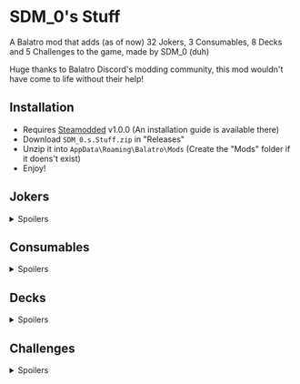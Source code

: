 # SDM_0's Stuff

A Balatro mod that adds (as of now) 32 Jokers, 3 Consumables, 8 Decks and 5 Challenges to the game, made by SDM_0 (duh)

Huge thanks to Balatro Discord's modding community, this mod wouldn't have come to life without their help!

## Installation
- Requires [Steamodded](https://github.com/Steamopollys/Steamodded/) v1.0.0 (An installation guide is available there)
- Download `SDM_0.s.Stuff.zip` in "Releases"
- Unzip it into `AppData\Roaming\Balatro\Mods` (Create the "Mods" folder if it doens't exist)
- Enjoy!

## Jokers

<details>
  <summary>Spoilers</summary>
  <br>

  | Joker | Cost | Rarity | Effect | 
  | :---: | :---: | :---: | :---: |
  | <b>Trance The Devil</b> | 6 | Uncommon | When Blind is selected, destroys each consumable for X0.15 Mult |
  | <b>Burger</b> | 8 | Rare | +30 Chips, +15 Mult and x1.5 Mult for the next 5 rounds |
  | <b>Bounciest Ball</b> | 5 | Common | This joker gains +15 Chips when scoring most played poker hand,<br>halved on different hand |
  | <b>Lucky Joker</b> | 5 | Uncommon | Retrigger each played 7 2 additional times |
  | <b>Iconic Icon</b> | 6 | Common | +2 Mult for each Ace in your full deck,<br>+4 Mult if modified (enhancement, seal, edition) |
  | <b>Mult'N'Chips</b> | 5 | Common | Scored Bonus cards gives +4 Mult,<br>scored Mult cards gives +30 Chips |
  | <b>Moon Base</b> | 5 | Common | When Blind is selected, create a random Space Joker<br>(Supernova, Space Joker, Constellation, Rocket, Satellite,<br>Astronomer, Wandering Star, Reach The Stars) |
  | <b>Shareholder Joker</b> | 5 | Common | Earn between $1 and $8 at the end of round |
  | <b>Magic Hands</b> | 6 | Uncommon | x3 Mult if scored poker hand has<br>exactly (number of hands) equal to most frequent rank<br>(ex: Four of a Kind on Hand 4, Full House on Hand 3) |
  | <b>Tip Jar</b> | 6 | Uncommon | Earn your money's highest digit at the end of round |
  | <b>Wandering Star</b>| 6 | Uncommon | Creates a copy of a used Planet card, once per Ante<br>(Must have room) |
  | <b>Ouija Board</b> | 8 | Rare | After selling a Rare Joker, scoring a secret poker hand and using a spectral card,<br>sell this card for a Soul card<br>(Must have room) |
  | <b>La Révolution</b> | 8 | Rare | Upgrade winning poker hand by 1 if it contains no face cards |
  | <b>Clown Bank</b> | 6 | Rare | When Blind is selected, this joker gains x0.25 Mult for $1,<br>increases price by $1 |
  | <b>Furnace</b> | 6 | Uncommon | When rounds begins, add a random Glass,<br>Gold or Steel playing card |
  | <b>Warehouse</b> | 6 | Uncommon | +2 hand size, -1 consumable slot, lose $100 if sold |
  | <b>Zombie Joker</b> | 5 | Common | 1 in 3 chance to create a Death card<br>when selling a card other than Death<br>(Must have room) |
  | <b>Mystery Joker</b> | 6 | Common | When Boss Blind is defeated,<br>creates a Rare Joker tag |
  | <b>Infinite Staircase</b> | 6 | Uncommon | x3 Mult if scored hand contains<br>a numerical Straight without an Ace  |
  | <b>Ninja Joker</b> | 8 | Uncommon | When a card is destroyed, create a Negative tag,<br>reset on adding a playing card |
  | <b>Reach The Stars</b> | 5 | Common | Scoring X and Y cards this round creates a<br>random Planet card, changes at the end of round<br>(Must have room) |
  | <b>Crooked Joker</b> | 1 | Common | Doubles or destroys added Jokers <br>(Must have room) |
  | <b>Property Damage</b> | 8 | Rare | This Joker gains X0.25 Mult when discarded hand<br>contains a Full House |
  | <b>Rock'N'Roll</b> | 6 | Uncommon | Retrigger all played enhanced cards |
  | <b>Contract</b> | 8 | Uncommon | X1.5 Cash Out, X2 Blind requirement |
  | <b>Cupidon</b> | 6 | Uncommon | X0.75 Blind requirement |
  | <b>Pizza</b> | 5 | Common | When selecting Blind, +4 hands, reduces by 1 every round |
  | <b>Treasure Chest</b> | 4 | Common | Gains $2 of sell value per consumable sold |
  | <b>Bullet Train</b> | 6 | Common | +150 Chips on your first hand if no discards were used this round |
  | <b>Chaos Theory</b> | 8 | Rare | Adds double the value of all on-screen numbers to Chips<br>(Except round score, score goal, hand level and descriptions) |
  | <b>Archibald</b> | 20 | Legendary | Once per Ante, create a Negative copy of a random Joker<br>at the end of the shop<br>(Cannot copy Archibald) |
  | <b>SDM_0</b> | 20 | Legendary | +0 Joker Slot, +2 Joker Slots per removed 2 |
</details>

## Consumables

<details>
  <summary>Spoilers</summary>
  <br>

  | Consumable | Cost | Category | Effect | 
  | :---: | :---: | :---: | :---: |
  | <b>Sphinx</b> | 3 | Tarot | Add Foil, Holographic or Polychrome edition<br>to a random card in hand |
  | <b>Sacrifice</b> | 4 | Spectral | +1 Joker Slot, -1 hand, -1 discard |
  | <b>Morph</b> | 4 | Spectral | Swap a ressource with another one<br>(hand, discard, dollar, hand size, joker slot, consumable slot) |
</details>

## Decks

<details>
  <summary>Spoilers</summary>

  ### SDM_0's Deck
  Start with 2 random non-legendary eternal SDM_0's Stuff jokers

  ### Bazaar Deck
  Start with 2 random SDM_0's Stuff consumables

  ### Sandbox Deck
  +2 Joker Slots, win at Ante 10

  ### Lucky Deck
  Start run with an Eternal "Lucky Joker", every 7 is a Lucky card

  ### DNA Deck
  Scored cards from winning poker hand are duplicated

  ### Hieroglyph Deck
  Spectral cards may appear in the shop, start with an Ankh card, -1 Joker Slot

  ### XXL Deck
  Start with double the deck size

  ### Deck of Stuff
  Combines every SDM_0's Stuff deck effect
</details>

## Challenges

<details>
  <summary>Spoilers</summary>

  ### Scientific Downfall
  Start with the joker "La Révolution", all planet and level-up themed cards are banned

  ### A Plumber's Hassle
  Start with the joker "Infinite Staircase" and "Runner", 4 joker slots, 3 hands and extra hands items are banned

  ### Spare Change
  Start with the joker "Clown Bank" and "Tip Jar", earn no interest money nor extra hands money, most money items are banned

  ### Twisted Binding
  Start with the joker "Crooked Joker"

  ### Archifoolery
  Start with an eternal negative Joker "Archibald", 1 joker slot
</details>
